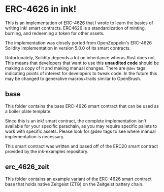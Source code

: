# ERC-4626 in ink!

This is an implementation of ERC-4626 that I wrote to learn the basics of writing ink! smart contracts. ERC4626 is a standardization of minting, burning, and redeeming a token
for other assets.  

The implementation was closely ported from OpenZeppelin's ERC-4626 Solidity implementation in version 5.0.0 of its smart contracts.  

Unfortunately, Solidity depends a lot on inheritance wheras Rust does not. This means that developers that want to use this **unaudited code** should be making a copy of it and making manual changes. There are `@dev` tags indicating points of interest for developers to tweak code. In the future this may be changed to generative macros+traits similar to OpenBrush.  

## base
This folder contains the baes ERC-4626 smart contract that can be used as a boiler plate template.  

Since this is an ink! smart contract, the complete implementation isn't available for your
specific parachain, as you may require specific pallets to work with specific assets. Please look for @dev tags to see where manual implementation is necessary.  

This smart contract was written and based off of the ERC20 smart contract provided by the
ink-examples repository.  

## erc_4626_zeit
This folder contains an example variant of the ERC-4626 smart contract base that holds native Zeitgeist (ZTG) on the Zeitgeist battery chain.  